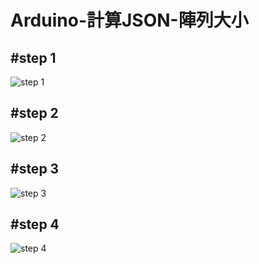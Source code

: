 # Arduino-計算JSON-陣列大小

## #step 1
![step 1](https://github.com/XiaoYu0708/Embedded/blob/Arduino-%E8%A8%88%E7%AE%97JSON-%E9%99%A3%E5%88%97%E5%A4%A7%E5%B0%8F/1.png)

## #step 2
![step 2](https://github.com/XiaoYu0708/Embedded/blob/Arduino-%E8%A8%88%E7%AE%97JSON-%E9%99%A3%E5%88%97%E5%A4%A7%E5%B0%8F/2.png)

## #step 3
![step 3](https://github.com/XiaoYu0708/Embedded/blob/Arduino-%E8%A8%88%E7%AE%97JSON-%E9%99%A3%E5%88%97%E5%A4%A7%E5%B0%8F/3.png)

## #step 4
![step 4](https://github.com/XiaoYu0708/Embedded/blob/Arduino-%E8%A8%88%E7%AE%97JSON-%E9%99%A3%E5%88%97%E5%A4%A7%E5%B0%8F/4.png)
